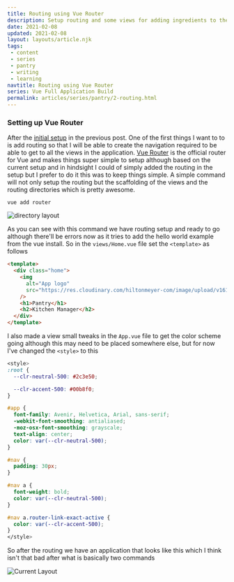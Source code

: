 ```yaml
---
title: Routing using Vue Router
description: Setup routing and some views for adding ingredients to the database
date: 2021-02-08
updated: 2021-02-08
layout: layouts/article.njk
tags: 
 - content
 - series
 - pantry
 - writing
 - learning
navtitle: Routing using Vue Router
series: Vue Full Application Build
permalink: articles/series/pantry/2-routing.html
---
```


### Setting up Vue Router

After the [initial setup](/articles/series/pantry/1-setup.html) in the previous post. One of the first things I want to to is add routing so that I will be able to create the navigation required to be able to get to all the views in the application. [Vue Router](https://router.vuejs.org/) is the official router for Vue and makes things super simple to setup although based on the current setup and in hindsight I could of simply added the routing in the setup but I prefer to do it this was to keep things simple. A simple command will not only setup the routing but the scaffolding of the views and the routing directories which is pretty awesome.

```
vue add router
```

![directory layout](https://res.cloudinary.com/hiltonmeyer-com/image/upload/f_auto,q_auto,c_scale,w_auto,dpr_auto/v1611684947/hiltonmeyer.com/vue-router_kohdax.jpg)

As you can see with this command we have routing setup and ready to go although there'll be errors now as it tries to add the hello world example from the vue install. So in the `views/Home.vue` file set the `<template>` as follows

```html
<template>
  <div class="home">
    <img
      alt="App logo"
      src="https://res.cloudinary.com/hiltonmeyer-com/image/upload/v1611488325/pantry/cooking-robot_xdaw7k.png"
    />
    <h1>Pantry</h1>
    <h2>Kitchen Manager</h2>
  </div>
</template>
```

I also made a view small tweaks in the `App.vue` file to get the color scheme going although this may need to be placed somewhere else, but for now I've changed the `<style>` to this

```css
<style>
:root {
  --clr-neutral-500: #2c3e50;

  --clr-accent-500: #00b8f0;
}

#app {
  font-family: Avenir, Helvetica, Arial, sans-serif;
  -webkit-font-smoothing: antialiased;
  -moz-osx-font-smoothing: grayscale;
  text-align: center;
  color: var(--clr-neutral-500);
}

#nav {
  padding: 30px;
}

#nav a {
  font-weight: bold;
  color: var(--clr-neutral-500);
}

#nav a.router-link-exact-active {
  color: var(--clr-accent-500);
}
</style>
```

So after the routing we have an application that looks like this which I think isn't that bad after what is basically two commands

![Current Layout](https://res.cloudinary.com/hiltonmeyer-com/image/upload/f_auto,q_auto,c_scale,w_auto,dpr_auto/v1611685840/hiltonmeyer.com/pantry-003_akawbz.jpg)